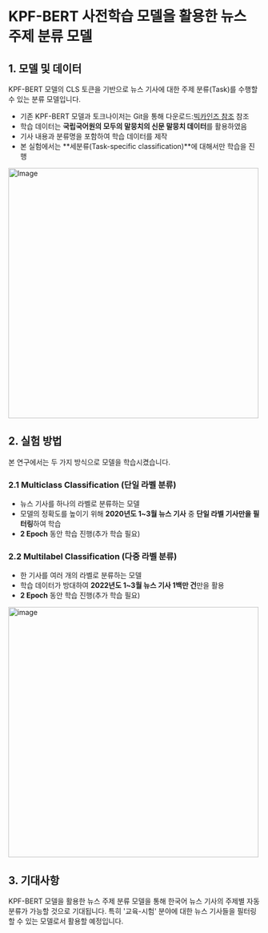 # KPF-BERT 사전학습 모델을 활용한 뉴스 주제 분류 모델

## 1. 모델 및 데이터
KPF-BERT 모델의 CLS 토큰을 기반으로 뉴스 기사에 대한 주제 분류(Task)를 수행할 수 있는 분류 모델입니다.

- 기존 KPF-BERT 모델과 토크나이저는 Git을 통해 다운로드:[빅카인즈 참조](https://github.com/KPF-bigkinds/BIGKINDS-LAB/blob/main/KPF-BERT-CLS/README.md) 참조
- 학습 데이터는 **국립국어원의 모두의 말뭉치의 신문 말뭉치 데이터**를 활용하였음
- 기사 내용과 분류명을 포함하여 학습 데이터를 제작
- 본 실험에서는 **세분류(Task-specific classification)**에 대해서만 학습을 진행
<img width="500" alt="Image" src="https://github.com/user-attachments/assets/7db9664f-ec5f-41ee-89bb-ad9b508d8214" /> 

## 2. 실험 방법
본 연구에서는 두 가지 방식으로 모델을 학습시켰습니다.

### 2.1 Multiclass Classification (단일 라벨 분류)
- 뉴스 기사를 하나의 라벨로 분류하는 모델
- 모델의 정확도를 높이기 위해 **2020년도 1~3월 뉴스 기사** 중 **단일 라벨 기사만을 필터링**하여 학습
- **2 Epoch** 동안 학습 진행(추가 학습 필요)

### 2.2 Multilabel Classification (다중 라벨 분류)
- 한 기사를 여러 개의 라벨로 분류하는 모델
- 학습 데이터가 방대하여 **2022년도 1~3월 뉴스 기사 1백만 건**만을 활용
- **2 Epoch** 동안 학습 진행(추가 학습 필요)

<img width="500" alt="image" src="https://github.com/user-attachments/assets/df851425-144d-4f7d-b232-2190ba4314d6" />

## 3. 기대사항
KPF-BERT 모델을 활용한 뉴스 주제 분류 모델을 통해 한국어 뉴스 기사의 주제별 자동 분류가 가능할 것으로 기대됩니다.
특히 '교육-시험' 분야에 대한 뉴스 기사들을 필터링할 수 있는 모델로서 활용할 예정입니다. 

